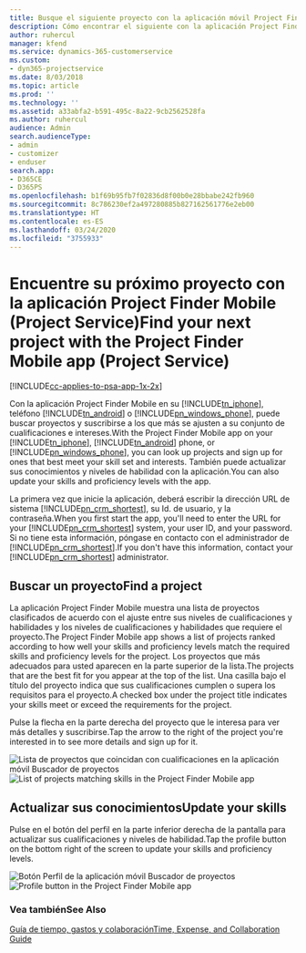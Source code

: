 ```yaml
---
title: Busque el siguiente proyecto con la aplicación móvil Project Finder Mobile
description: Cómo encontrar el siguiente con la aplicación Project Finder Mobile  para Project Service
author: ruhercul
manager: kfend
ms.service: dynamics-365-customerservice
ms.custom:
- dyn365-projectservice
ms.date: 8/03/2018
ms.topic: article
ms.prod: ''
ms.technology: ''
ms.assetid: a33abfa2-b591-495c-8a22-9cb2562528fa
ms.author: ruhercul
audience: Admin
search.audienceType:
- admin
- customizer
- enduser
search.app:
- D365CE
- D365PS
ms.openlocfilehash: b1f69b95fb7f02836d8f00b0e28bbabe242fb960
ms.sourcegitcommit: 8c786230ef2a497280885b827162561776e2eb00
ms.translationtype: HT
ms.contentlocale: es-ES
ms.lasthandoff: 03/24/2020
ms.locfileid: "3755933"
---
```

# <a name="find-your-next-project-with-the-project-finder-mobile-app-project-service"></a><span data-ttu-id="f6d07-103">Encuentre su próximo proyecto con la aplicación Project Finder Mobile (Project Service)</span><span class="sxs-lookup"><span data-stu-id="f6d07-103">Find your next project with the Project Finder Mobile app (Project Service)</span></span>

[!INCLUDE[cc-applies-to-psa-app-1x-2x](../includes/cc-applies-to-psa-app-1x-2x.md)]

<span data-ttu-id="f6d07-104">Con la aplicación Project Finder Mobile en su [!INCLUDE[tn_iphone](../includes/tn-iphone.md)], teléfono [!INCLUDE[tn_android](../includes/tn-android.md)] o [!INCLUDE[pn_windows_phone](../includes/pn-windows-phone.md)], puede buscar proyectos y suscribirse a los que más se ajusten a su conjunto de cualificaciones e intereses.</span><span class="sxs-lookup"><span data-stu-id="f6d07-104">With the Project Finder Mobile app on your [!INCLUDE[tn_iphone](../includes/tn-iphone.md)], [!INCLUDE[tn_android](../includes/tn-android.md)] phone, or [!INCLUDE[pn_windows_phone](../includes/pn-windows-phone.md)], you can look up projects and sign up for ones that best meet your skill set and interests.</span></span> <span data-ttu-id="f6d07-105">También puede actualizar sus conocimientos y niveles de habilidad con la aplicación.</span><span class="sxs-lookup"><span data-stu-id="f6d07-105">You can also update your skills and proficiency levels with the app.</span></span>  
  
 <span data-ttu-id="f6d07-106">La primera vez que inicie la aplicación, deberá escribir la dirección URL de sistema [!INCLUDE[pn_crm_shortest](../includes/pn-crm-shortest.md)], su Id. de usuario, y la contraseña.</span><span class="sxs-lookup"><span data-stu-id="f6d07-106">When you first start the app, you'll need to enter the URL for your [!INCLUDE[pn_crm_shortest](../includes/pn-crm-shortest.md)] system, your user ID, and your password.</span></span> <span data-ttu-id="f6d07-107">Si no tiene esta información, póngase en contacto con el administrador de [!INCLUDE[pn_crm_shortest](../includes/pn-crm-shortest.md)].</span><span class="sxs-lookup"><span data-stu-id="f6d07-107">If you don't have this information,  contact your [!INCLUDE[pn_crm_shortest](../includes/pn-crm-shortest.md)] administrator.</span></span>  
  
## <a name="find-a-project"></a><span data-ttu-id="f6d07-108">Buscar un proyecto</span><span class="sxs-lookup"><span data-stu-id="f6d07-108">Find a project</span></span>  
 <span data-ttu-id="f6d07-109">La aplicación Project Finder Mobile muestra una lista de proyectos clasificados de acuerdo con el ajuste entre sus niveles de cualificaciones y habilidades y los niveles de cualificaciones y habilidades que requiere el proyecto.</span><span class="sxs-lookup"><span data-stu-id="f6d07-109">The Project Finder Mobile app shows a list of projects ranked according to how well your skills and proficiency levels match the required skills and proficiency levels for the project.</span></span> <span data-ttu-id="f6d07-110">Los proyectos que más adecuados para usted aparecen en la parte superior de la lista.</span><span class="sxs-lookup"><span data-stu-id="f6d07-110">The projects that are the best fit for you appear at the top of the list.</span></span> <span data-ttu-id="f6d07-111">Una casilla bajo el título del proyecto indica que sus cualificaciones cumplen o supera los requisitos para el proyecto.</span><span class="sxs-lookup"><span data-stu-id="f6d07-111">A checked box under the project title indicates your skills meet or exceed the requirements for the project.</span></span>  
  
 <span data-ttu-id="f6d07-112">Pulse la flecha en la parte derecha del proyecto que le interesa para ver más detalles y suscribirse.</span><span class="sxs-lookup"><span data-stu-id="f6d07-112">Tap the arrow to the right of the project you're interested in to see more details and sign up for it.</span></span>  
  
 <span data-ttu-id="f6d07-113">![Lista de proyectos que coincidan con cualificaciones en la aplicación móvil Buscador de proyectos](../project-service/media/project-service-project-finder-list.png "Lista de proyectos que coincidan con cualificaciones en la aplicación móvil Buscador de proyectos")</span><span class="sxs-lookup"><span data-stu-id="f6d07-113">![List of projects matching skills in the Project Finder Mobile app](../project-service/media/project-service-project-finder-list.png "List of projects matching skills in the Project Finder Mobile app")</span></span>  
  
## <a name="update-your-skills"></a><span data-ttu-id="f6d07-114">Actualizar sus conocimientos</span><span class="sxs-lookup"><span data-stu-id="f6d07-114">Update your skills</span></span>  
 <span data-ttu-id="f6d07-115">Pulse en el botón del perfil en la parte inferior derecha de la pantalla para actualizar sus cualificaciones y niveles de habilidad.</span><span class="sxs-lookup"><span data-stu-id="f6d07-115">Tap the profile button on the bottom right of the screen to update your skills and proficiency levels.</span></span>  
  
 <span data-ttu-id="f6d07-116">![Botón Perfil de la aplicación móvil Buscador de proyectos](../project-service/media/project-service-project-finder-profile.png "Botón Perfil de la aplicación móvil Buscador de proyectos")</span><span class="sxs-lookup"><span data-stu-id="f6d07-116">![Profile button in the Project Finder Mobile app](../project-service/media/project-service-project-finder-profile.png "Profile button in the Project Finder Mobile app")</span></span>  
  
### <a name="see-also"></a><span data-ttu-id="f6d07-117">Vea también</span><span class="sxs-lookup"><span data-stu-id="f6d07-117">See Also</span></span>  
 [<span data-ttu-id="f6d07-118">Guía de tiempo, gastos y colaboración</span><span class="sxs-lookup"><span data-stu-id="f6d07-118">Time, Expense, and Collaboration Guide</span></span>](../project-service/time-expense-collaboration-guide.md)
